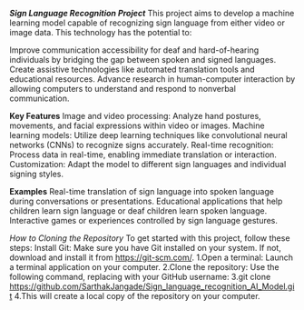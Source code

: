 
***Sign Language Recognition Project***
This project aims to develop a machine learning model capable of recognizing sign language from either video or image data. This technology has the potential to:

Improve communication accessibility for deaf and hard-of-hearing individuals by bridging the gap between spoken and signed languages.
Create assistive technologies like automated translation tools and educational resources.
Advance research in human-computer interaction by allowing computers to understand and respond to nonverbal communication.

**Key Features**
Image and video processing: Analyze hand postures, movements, and facial expressions within video or images.
Machine learning models: Utilize deep learning techniques like convolutional neural networks (CNNs) to recognize signs accurately.
Real-time recognition: Process data in real-time, enabling immediate translation or interaction.
Customization: Adapt the model to different sign languages and individual signing styles.

**Examples**
Real-time translation of sign language into spoken language during conversations or presentations.
Educational applications that help children learn sign language or deaf children learn spoken language.
Interactive games or experiences controlled by sign language gestures.


*How to Cloning the Repository*
To get started with this project, follow these steps:
Install Git: Make sure you have Git installed on your system. If not, download and install it from https://git-scm.com/.
1.Open a terminal: Launch a terminal application on your computer.
2.Clone the repository: Use the following command, replacing <username> with your GitHub username:
3.git clone https://github.com/SarthakJangade/Sign_language_recognition_AI_Model.git
4.This will create a local copy of the repository on your computer.

